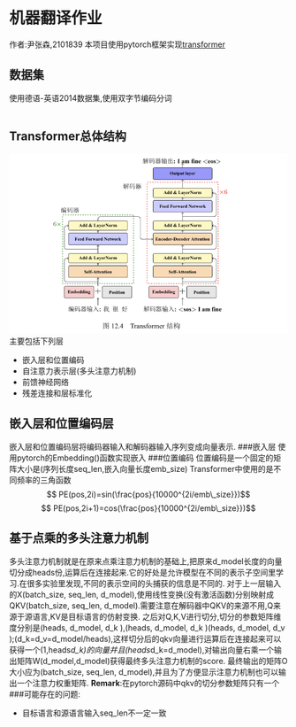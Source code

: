 # 机器翻译作业
作者:尹张森,2101839
本项目使用pytorch框架实现[transformer](https://arxiv.org/abs/1706.03762)

## 数据集

使用德语-英语2014数据集,使用双字节编码分词

```

```

## Transformer总体结构
![Transformer结构图](./src/Transformer.jpeg)
主要包括下列层
- 嵌入层和位置编码
- 自注意力表示层(多头注意力机制)
- 前馈神经网络
- 残差连接和层标准化

## 嵌入层和位置编码层
嵌入层和位置编码层将编码器输入和解码器输入序列变成向量表示.
###嵌入层
使用pytorch的Embedding()函数实现嵌入
###位置编码
位置编码是一个固定的矩阵大小是(序列长度seq_len,嵌入向量长度emb_size)
Transformer中使用的是不同频率的三角函数
$$ PE(pos,2i)=sin(\frac{pos}{10000^{2i/emb\_size}})$$
$$ PE(pos,2i+1)=cos(\frac{pos}{10000^{2i/emb\_size}})$$

## 基于点乘的多头注意力机制
多头注意力机制就是在原来点乘注意力机制的基础上,把原来d_model长度的向量切分成heads份,运算后在连接起来.它的好处是允许模型在不同的表示子空间里学习.在很多实验里发现,不同的表示空间的头捕获的信息是不同的.
对于上一层输入的X(batch_size, seq_len, d_model),使用线性变换(没有激活函数)分别映射成QKV(batch_size, seq_len, d_model).需要注意在解码器中QKV的来源不用,Q来源于源语言,KV是目标语言的仿射变换.
之后对Q,K,V进行切分,切分的参数矩阵维度分别是(heads, d_model, d_k ),(heads, d_model, d_k )(heads, d_model, d_v );(d_k=d_v=d_model/heads),这样切分后的qkv向量进行运算后在连接起来可以获得一个(1,heads*d_k)的向量并且(heads*d_k=d_model),对输出向量右乘一个输出矩阵W(d_model,d_model)获得最终多头注意力机制的score.
最终输出的矩阵O大小应为(batch_size, seq_len, d_model),并且为了方便显示注意力机制也可以输出一个注意力权重矩阵.
**Remark**:在pytorch源码中qkv的切分参数矩阵只有一个
###可能存在的问题: 
- 目标语言和源语言输入seq_len不一定一致

